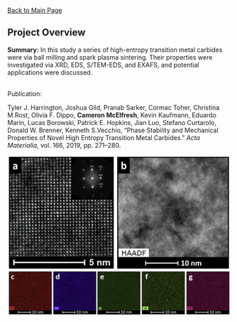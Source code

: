 [Back to Main Page](/index)
## Project Overview

**Summary:** In this study a series of high-entropy transition metal carbides were via ball milling and spark plasma sintering. Their properties were investigated via XRD, EDS, S/TEM-EDS, and EXAFS, and potential applications were discussed. 
<br><br>

Publication:

Tyler J. Harrington, Joshua Gild, Pranab Sarker, Cormac Toher, Christina M.Rost, Olivia F. Dippo, **Cameron McElfresh**, Kevin Kaufmann, Eduardo Marin, Lucas Borowski, Patrick E. Hopkins, Jian Luo, Stefano Curtarolo, Donald W. Brenner, Kenneth S.Vecchio, “Phase Stability and Mechanical Properties of Novel High Entropy Transition Metal Carbides.” *Acta Materialia*, vol. 166, 2019, pp. 271–280.

<img src="images/he_thumbnail.png?raw=true"/>







